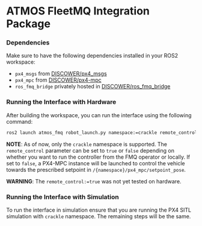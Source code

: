 # ATMOS FleetMQ Integration Package


### Dependencies
Make sure to have the following dependencies installed in your ROS2 workspace:
- `px4_msgs` from [DISCOWER/px4_msgs](https://github.com/DISCOWER/px4_msgs)
- `px4_mpc` from [DISCOWER/px4-mpc](https://github.com/DISCOWER/px4-mpc)
- `ros_fmq_bridge` privately hosted in [DISCOWER/ros_fmq_bridge](https://github.com/DISCOWER/ros_fmq_bridge)

### Running the Interface with Hardware
After building the workspace, you can run the interface using the following command:
```bash
ros2 launch atmos_fmq robot_launch.py namespace:=crackle remote_control:=<true|false> 
```

**NOTE**: As of now, only the `crackle` namespace is supported. The `remote_control` parameter can be set to `true` or `false` depending on whether you want to run the controller from the FMQ operator or locally. If set to `false`, a PX4-MPC instance will be launched to control the vehicle towards the prescribed setpoint in `/{namespace}/px4_mpc/setpoint_pose`.

**WARNING**: The `remote_control:=true` was not yet tested on hardware.

### Running the Interface with Simulation
To run the interface in simulation ensure that you are running the PX4 SITL simulation with `crackle` namespace. The remaining steps will be the same.